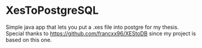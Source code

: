 # XesToPostgreSQL
Simple java app that lets you put a .xes file into postgre for my thesis.
Special thanks to https://github.com/francxx96/XEStoDB since my project is based on this one.
